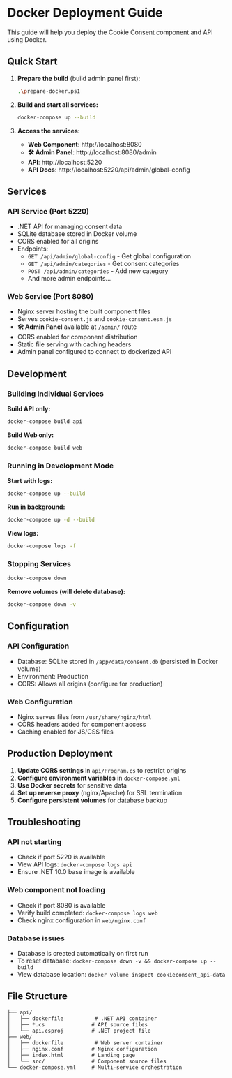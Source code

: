 # Docker Deployment Guide

This guide will help you deploy the Cookie Consent component and API using Docker.

## Quick Start

1. **Prepare the build** (build admin panel first):
   ```bash
   .\prepare-docker.ps1
   ```

2. **Build and start all services:**
   ```bash
   docker-compose up --build
   ```

3. **Access the services:**
   - **Web Component**: http://localhost:8080
   - **🛠️ Admin Panel**: http://localhost:8080/admin
   - **API**: http://localhost:5220
   - **API Docs**: http://localhost:5220/api/admin/global-config

## Services

### API Service (Port 5220)
- .NET API for managing consent data
- SQLite database stored in Docker volume
- CORS enabled for all origins
- Endpoints:
  - `GET /api/admin/global-config` - Get global configuration
  - `GET /api/admin/categories` - Get consent categories
  - `POST /api/admin/categories` - Add new category
  - And more admin endpoints...

### Web Service (Port 8080)
- Nginx server hosting the built component files
- Serves `cookie-consent.js` and `cookie-consent.esm.js`
- **🛠️ Admin Panel** available at `/admin/` route
- CORS enabled for component distribution
- Static file serving with caching headers
- Admin panel configured to connect to dockerized API

## Development

### Building Individual Services

**Build API only:**
```bash
docker-compose build api
```

**Build Web only:**
```bash
docker-compose build web
```

### Running in Development Mode

**Start with logs:**
```bash
docker-compose up --build
```

**Run in background:**
```bash
docker-compose up -d --build
```

**View logs:**
```bash
docker-compose logs -f
```

### Stopping Services

```bash
docker-compose down
```

**Remove volumes (will delete database):**
```bash
docker-compose down -v
```

## Configuration

### API Configuration
- Database: SQLite stored in `/app/data/consent.db` (persisted in Docker volume)
- Environment: Production
- CORS: Allows all origins (configure for production)

### Web Configuration
- Nginx serves files from `/usr/share/nginx/html`
- CORS headers added for component access
- Caching enabled for JS/CSS files

## Production Deployment

1. **Update CORS settings** in `api/Program.cs` to restrict origins
2. **Configure environment variables** in `docker-compose.yml`
3. **Use Docker secrets** for sensitive data
4. **Set up reverse proxy** (nginx/Apache) for SSL termination
5. **Configure persistent volumes** for database backup

## Troubleshooting

### API not starting
- Check if port 5220 is available
- View API logs: `docker-compose logs api`
- Ensure .NET 10.0 base image is available

### Web component not loading
- Check if port 8080 is available
- Verify build completed: `docker-compose logs web`
- Check nginx configuration in `web/nginx.conf`

### Database issues
- Database is created automatically on first run
- To reset database: `docker-compose down -v && docker-compose up --build`
- View database location: `docker volume inspect cookieconsent_api-data`

## File Structure
```
├── api/
│   ├── dockerfile          # .NET API container
│   ├── *.cs               # API source files
│   └── api.csproj         # .NET project file
├── web/
│   ├── dockerfile          # Web server container
│   ├── nginx.conf         # Nginx configuration
│   ├── index.html         # Landing page
│   └── src/               # Component source files
└── docker-compose.yml     # Multi-service orchestration
```
